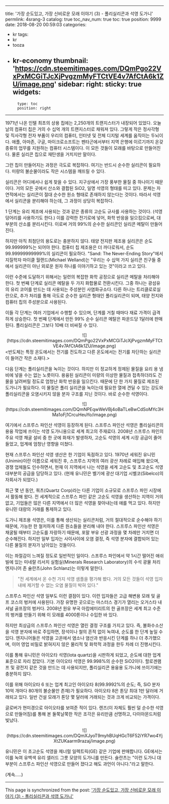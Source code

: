 
---
title: '가장 순도있고, 가장 신비로운 모래 이야기 (3) - 폴리실리콘과 석영 도가니'
permlink: 4srang-3
catalog: true
toc_nav_num: true
toc: true
position: 9999
date: 2018-08-20 00:59:03
categories:
- kr
tags:
- kr
- tooza
- kr-economy
thumbnail: 'https://cdn.steemitimages.com/DQmPgo22VxPxMCGiTJcXjPvgzmMyFTCtVE4v7AfCtA6k1ZU/image.png'
sidebar:
    right:
        sticky: true
widgets:
    -
        type: toc
        position: right
---


1971년 나온 인텔 최초의 상용 칩에는 2,250개의 트랜지스터가 내장되어 있었다. 오늘날의 컴퓨터 칩은 거의 수 십억 개의 트랜지스터로 채워져 있다. 그렇게 작은 정사각형 및 직사각형 전자 부품이 우리의 컴퓨터, 인터넷 및 전체 디지털 세계를 움직이는 두뇌이다. 애플, 아마존, 구글, 마이크로소프트는 펜타곤에서부터 지역 은행에 이르기까지 온갖 종류의 업무를 지원하는 컴퓨터 시스템이다. 이 모든 것들이 모래를 바탕으로 만들어진다. 물론 실리콘 칩으로 재탄생을 거치지만 말이다.  

그런 칩이 만들어지는 과정은 극도로 복잡하다. 여기는 반드시 순수한 실리콘이 필요하다. 미량의 불순물이라도 작은 시스템을 깨뜨릴 수 있다. 

실리콘은 어디에서나 쉽게 찾을 수 있다. 지구상에서 가장 풍부한 물질 중 하나이기 때문이다. 거의 모든 곳에서 산소와 결합된 SiO2, 일명 석영의 형태를 띠고 있다. 문제는 자연적에서는 실리콘이 절대 순수한 원소 형태로 존재하지 않는다는 것이다. 따라서 석영에서 실리콘을 분리해야 하는데, 그 과정이 상당히 복잡하다. 

1 단계는 유리 제조에 사용되는 것과 같은 종류의 고순도 규사를 사용하는 것이다. (석영 덩어리를 사용하기도 한다.) 이를 강력한 전기로에 넣어, 화학 반응을 일으킴으로써, 대부분의 산소를 분리시킨다. 이로써 거의 99%의 순수한 실리콘인 실리콘 메탈이  만들어진다.  

하지만 아직 최첨단의 용도로는 충분하지 않다. 태양 전지판 제조용 실리콘은 순도 99.999999%는 되어야 한다. 컴퓨터 칩 제조용은 더 까다로워서, 순도 99.99999999999%의 실리콘이 필요하다.  "Sand: The Never-Ending Story"에서 지질학자 마이클 월랜드(Michael Welland)는 "우리는 수 십억 가지 실리콘 친구들 중에서 실리콘이 아닌 외로운 원자 하나를 이야기하고 있는 것"이라고 쓰고 있다.  

이런 수준에 도달하기 위해서는 일련의 복잡한 화학 공정으로 실리콘 메탈을 처리해야 한다. 첫 번째 단계로 실리콘 메탈을 두 가지 화합물로 전환시킨다. 그중 하나는 광섬유의 유리 코어를 만드는 데 사용되는 주성분인 사염화규소다. 다른 하나는 트리클로로실란으로, 추가 처리를 통해 극도로 순수한 실리콘 형태인 폴리실리콘이 되며, 태양 전지와 컴퓨터 칩의 주성분으로 사용된다.  

이들 각 단계는 여러 기업에서 수행할 수 있으며, 단계를 거칠 때마다 재료 가격이 급격하게 상승한다. 첫 번째 단계에서 만든 99% 순수 실리콘 메탈은 파운드당 1달러에 판매된다. 폴리실리콘은 그보다 10배 더 비싸질 수 있다. 

<center>
![](https://cdn.steemitimages.com/DQmPgo22VxPxMCGiTJcXjPvgzmMyFTCtVE4v7AfCtA6k1ZU/image.png)
</center>
<반도체는 특정 온도에서는 전기를 전도하고 다른 온도에서는 전기를 차단하는 실리콘이 들어간 작은 소재다.> 

다음 단계는 폴리실리콘을 녹이는 것이다. 하지만 이 정교하게 정제된 물질을 요리 용 냄비에 넣을 수는 없는 노릇이다. 용융된 실리콘이 미량의 이상한 물질과 접촉하더라도 건물을 날려버릴 정도로 엄청난 화학 반응을 일으킨다. 때문에 단 한 가지 물질로 제조된 도가니가 필요하다. 이 물질은 폴리 실리콘을 녹이는데 필요한 열에 견딜 수 있는 강도와 폴리실리콘을 오염시키지 않을 분자 구조를 지닌 것이다. 바로 순수한 석영이다. 

<center>
![](https://cdn.steemitimages.com/DQmNPEqwWeVBj4oBaTLeBwCdSoMYc3HMa1oFj1CrcuHeuYo/image.png)
</center>

여기에서 스프루스 파인산 석영이 등장하게 된다. 스프루스 파인산 석영은 폴리실리콘의 용융 작업에 쓰이는 석영 도가니용으로 세계 최고의 주재료다. 2008년 스프루스 파인의 주요 석영 채굴 설비 중 한 곳에 화재가 발생하자, 고순도 석영의 세계 시장 공급이 줄어들었고, 업계에 엄청난 영향을 미쳤다. 

현재 스프루스 파인산 석영 생산은 한 기업이 독점하고 있다.  1970년 세워진 유니민(Unimin)이란 이름으로 세워진 후, 스프루스 지역의 여러 광산  차례로 매입해 왔으며, 경쟁 업체들도 인수하면서, 현재 이 지역에서 나는 석영을 세계 고순도 및 초고순도 석영 대부분의 공급을 담당하고 있다. (현재 유니민은 벨기에 광산 대기업 시벨코(Sibelco)의 자회사가 되었다.) 

최근 몇 년 동안, 쿼츠(Quartz Corp)라는 다른 기업이 소규모로 스프루스 파인 시장에서 활동해 왔다. 전 세계적으로 스프루스 파인 같은 고순도 석영을 생산하는 지역이 거의 없고, 기업들은 많은 다른 지역에서 더 많은 석영을 찾아내는데 애를 먹고 있다. 하지만 유니민 대량의 거래를 통제하고 있다. 

도가니 제조용 석영은, 이를 통해 생산되는 실리콘처럼, 거의 절대적으로 순수해야 하기 때문에, 가능한 한 철저하게 다른 원소들을 분리해 내야 한다. 스프루스 파인산 석영은 채굴될 때부터 고순도를 자랑하기 때문에, 포말 부유 선광 과정을 몇 차례만 거치면 더 순수해진다.  하지만 일부 입자는 사이사이에 오염 결정, 즉 석영 분자에 결합되어 있는 다른 물질의 분자가 남아있는 것들이다. 

이는 좌절감이 느껴질 정도로 일반적인 일이다. 스프루스 파인에서 약 1시간 떨어진 애쉬빌에 있는 미네랄 리서치 실험실(Minerals Research Laboratory)의 수석 광물 처리 엔지니어 존 슐란츠(John Schlanz)는 이렇게 말한다.  

> "전 세계에서 온 수천 가지 석영 샘플을 평가해 봤다. 거의 모든 것들이 석영 입자 내에 제거할 수 없는 오염 물질이 박혀 있다." 

스프루스 파인산 석영 일부도 이런 결점이 있다. 이런 입자들은 고급 해변용 모래 및 골프 코스의 벙커에 사용된다. 가장 유명한 곳으로는 마스터스 경기가 열리는 오거스타 내셔널 골프장의 벙커다.  2008년 원유 부국 아랍에미리트의 한 골프장은 세계 최고 수준의 벙커를 만들기 위해 이 모래를 4000톤이나 수입한 바 있다. 

하지만 최상급의 스프루스 파인산 석영은 열린 결정 구조를 가지고 있다. 즉, 불화수소산을 석영 분자에 바로 주입하면, 장석이나 철의 흔적 없이 녹여내, 순도를 한 단계 높일 수 있다. 엔지니어들은 석영을 고온에서 염소나 염산과 반응시킨 단계를 하나 더 추가했으며, 이어 영업 비밀로 밝혀지지 않은 물리적 및 화학적 과정을 한두 차례 더 진행시킨다.  

이를 통해 유니민은 아이오타 석영(Iota quartz)을 시판하게 되었고, 순도에 대한 업계 표준으로 자리 잡았다. 기본 아이오타 석영은 99.998%의 순수한 SiO2이다. 할로겐램프 및 광전지 같은 것을 만드는 데 사용되지만, 폴리실리콘 용융용 도가니에 쓰이기에는 충분하지 않다.  

이를 위해 아이오타 6 또는 업계 최고인 아이오타 8(99.9992%의 순도; 즉, SiO 분자 10억 개마다 80개의 불순물만 존재)가 필요하다. 아이오타 8은 톤당 최대 1만 달러에 거래되고 있다. 일반 건설 모래가 톤당 몇 달러에 거래되는 것과 크게 비교되는 가격이다.  

글로버가 현미경으로 아이오타를 보여준 적이 있다. 렌즈(이 자체도 훨씬 덜 순수한 석영으로 만들어짐)를 통해 본 둘쭉날쭉한 작은 조각은 유리만큼 선명하고, 다이아몬드처럼 빛났다. 

<center>
![](https://cdn.steemitimages.com/DQmXJyoT9myhBUqHGcT6F52iYR7wo4YjXtZUKaarm9razaj/image.png)
</center>

유니민은 이 초고순도 석영을 제너럴 일렉트릭(GE) 같은 기업에 판매합니다. GE에서는 이를 녹여 유백색 유리 샐러드 그릇 모양의 도가니를 만든다. 슐란츠는 "이런 도가니 대부분이 스프루스 파인산 석영으로 만들어 졌다고 해도 과언이 아니다."라고 말한다. 

(계속.....)

- - -

This page is synchronized from the post: ['가장 순도있고, 가장 신비로운 모래 이야기 (3) - 폴리실리콘과 석영 도가니'](https://steemit.com/@pius.pius/4srang-3)
